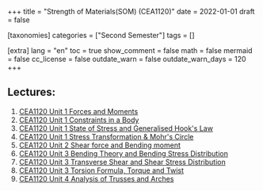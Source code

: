 +++
title = "Strength of Materials(SOM) (CEA1120)"
date = 2022-01-01
draft = false

[taxonomies]
categories = ["Second Semester"]
tags = []

[extra]
lang = "en"
toc = true
show_comment = false
math = false
mermaid = false
cc_license = false
outdate_warn = false
outdate_warn_days = 120
+++

<h2>Lectures:</h2>

1. <a href="https://youtu.be/Y7UkTNH8zlE" target="_blank">CEA1120 Unit 1 Forces and Moments</a>
2. <a href="https://youtu.be/Td1Yp6UqtZs" target="_blank">CEA1120 Unit 1 Constraints in a Body</a>
3. <a href="https://youtu.be/SaUBYjbrAJs" target="_blank">CEA1120 Unit 1 State of Stress and Generalised Hook's Law</a>
4. <a href="https://youtu.be/ZQ8fF4ZAZQA" target="_blank">CEA1120 Unit 1 Stress Transformation & Mohr's Circle</a>
5. <a href="https://youtu.be/pW_VYzVKyq0" target="_blank">CEA1120 Unit 2 Shear force and Bending moment</a>
6. <a href="https://youtu.be/jf3-wjhI70U" target="_blank">CEA1120 Unit 3 Bending Theory and Bending Stress Distribution</a>
7. <a href="https://youtu.be/AZtG14Tba-I" target="_blank">CEA1120 Unit 3 Transverse Shear and Shear Stress Distribution</a>
8. <a href="https://youtu.be/O184XuwFndE" target="_blank">CEA1120 Unit 3 Torsion Formula, Torque and Twist</a>
9. <a href="https://youtu.be/2iq4bQndNV0" target="_blank">CEA1120 Unit 4 Analysis of Trusses and Arches</a>

